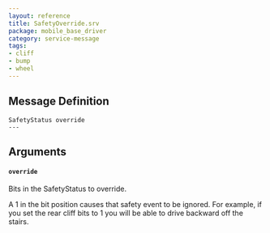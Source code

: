 ```yaml
---
layout: reference
title: SafetyOverride.srv
package: mobile_base_driver
category: service-message
tags: 
- cliff
- bump
- wheel
---
```


## Message Definition
```
SafetyStatus override
---
```

## Arguments
#### `override`
Bits in the SafetyStatus to override.

A 1 in the bit position causes that safety event to be ignored. For example, if you set the rear cliff bits to 1 you will be able to drive backward off the stairs.
